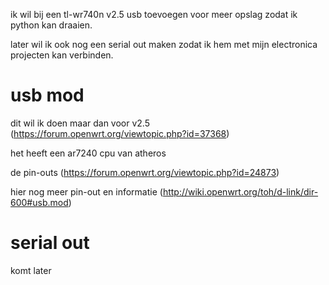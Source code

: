 ik wil bij een tl-wr740n v2.5 usb toevoegen voor meer opslag zodat ik python kan draaien.

later wil ik ook nog een serial out maken zodat ik hem met mijn electronica projecten kan verbinden.

usb mod
==============
dit wil ik doen maar dan voor v2.5 (https://forum.openwrt.org/viewtopic.php?id=37368)

het heeft een ar7240 cpu van atheros

de pin-outs (https://forum.openwrt.org/viewtopic.php?id=24873)

hier nog meer pin-out en informatie (http://wiki.openwrt.org/toh/d-link/dir-600#usb.mod)

serial out
==============
komt later
